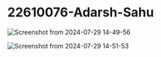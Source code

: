 # 22610076-Adarsh-Sahu

![Screenshot from 2024-07-29 14-49-56](https://github.com/user-attachments/assets/0b4ef370-a46d-4936-b2e8-eec3417c2d65)

![Screenshot from 2024-07-29 14-51-53](https://github.com/user-attachments/assets/bf7b49ec-9f43-4b58-a109-369acced3542)

